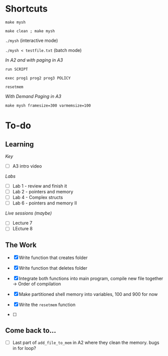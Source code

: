 # Shortcuts

`make mysh`

`make clean ; make mysh`

`./mysh` (interactive mode)

`./mysh < testfile.txt` (batch mode)

*In A2 and with paging in A3*

`run SCRIPT`

`exec prog1 prog2 prog3 POLICY`

`resetmem`

*With Demand Paging in A3*

`make mysh framesize=300 varmemsize=100`


# To-do

## Learning

*Key*
- [ ] A3 intro video

*Labs*

- [ ] Lab 1 - review and finish it
- [ ] Lab 2 - pointers and memory
- [ ] Lab 4 - Complex structs
- [ ] Lab 6 - pointers and memory II

*Live sessions (maybe)*

- [ ] Lecture 7
- [ ] LEcture 8

## The Work

- [x] Write function that creates folder
- [x] Write function that deletes folder
- [x] Integrate both functions into main program, compile new file together -> Order of compilation
- [x] Make partitioned shell memory into variables, 100 and 900 for now
- [x] Write the `resetmem` function

- [ ] 

## Come back to...
- [ ] Last part of `add_file_to_mem` in A2 where they clean the memory. bugs in for loop?
